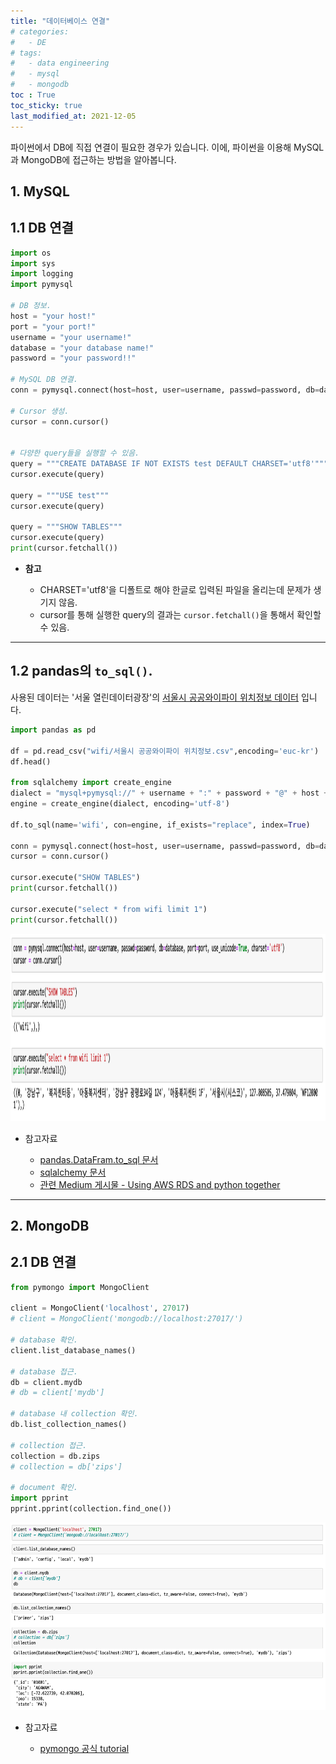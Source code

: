 ```yaml
---
title: "데이터베이스 연결"
# categories:
#   - DE
# tags:
#   - data engineering
#   - mysql
#   - mongodb
toc : True
toc_sticky: true
last_modified_at: 2021-12-05
---
```

파이썬에서 DB에 직접 연결이 필요한 경우가 있습니다. 이에, 파이썬을 이용해 MySQL과 MongoDB에 접근하는 방법을 알아봅니다. 

## 1. **MySQL**
## 1.1 DB 연결
```py
import os
import sys
import logging
import pymysql

# DB 정보.
host = "your host!"
port = "your port!"
username = "your username!"
database = "your database name!"
password = "your password!!"

# MySQL DB 연결.
conn = pymysql.connect(host=host, user=username, passwd=password, db=database, port=port, use_unicode=True, charset='utf8')

# Cursor 생성.
cursor = conn.cursor()


# 다양한 query들을 실행할 수 있음.
query = """CREATE DATABASE IF NOT EXISTS test DEFAULT CHARSET='utf8'"""
cursor.execute(query)

query = """USE test"""
cursor.execute(query)

query = """SHOW TABLES"""
cursor.execute(query)
print(cursor.fetchall())
```

* **참고**

  * CHARSET='utf8'을 디폴트로 해야 한글로 입력된 파일을 올리는데 문제가 생기지 않음.
  * cursor를 통해 실행한 query의 결과는 `cursor.fetchall()`을 통해서 확인할 수 있음.

---

## 1.2 pandas의 `to_sql()`.
사용된 데이터는 '서울 열린데이터광장'의 [서울시 공공와이파이 위치정보 데이터](http://data.seoul.go.kr/dataList/OA-1218/S/1/datasetView.do;jsessionid=1024575F5105EFBB20B362FF4C6925E7.new_portal-svr-11) 입니다.
```py
import pandas as pd

df = pd.read_csv("wifi/서울시 공공와이파이 위치정보.csv",encoding='euc-kr')
df.head()

from sqlalchemy import create_engine
dialect = "mysql+pymysql://" + username + ":" + password + "@" + host + ":" + str(port) + "/" + database 
engine = create_engine(dialect, encoding='utf-8')

df.to_sql(name='wifi', con=engine, if_exists="replace", index=True)

conn = pymysql.connect(host=host, user=username, passwd=password, db=database, port=port, use_unicode=True, charset='utf8')
cursor = conn.cursor()

cursor.execute("SHOW TABLES")
print(cursor.fetchall())

cursor.execute("select * from wifi limit 1")
print(cursor.fetchall())

```

<p align="center">
<img src = '/assets/img/to_sql_output.png' width="700" height="300">
<!-- </img> -->
</p>

* 참고자료
  
  * [pandas.DataFram.to_sql 문서](https://pandas.pydata.org/docs/reference/api/pandas.DataFrame.to_sql.html)
  * [sqlalchemy 문서](https://docs.sqlalchemy.org/en/13/core/engines.html)
  * [관련 Medium 게시물 - Using AWS RDS and python together](https://towardsdatascience.com/using-aws-rds-and-python-together-5718a6878e4c)


---

## 2. **MongoDB**
## 2.1 DB 연결
```py
from pymongo import MongoClient

client = MongoClient('localhost', 27017)
# client = MongoClient('mongodb://localhost:27017/')

# database 확인.
client.list_database_names()

# database 접근.
db = client.mydb
# db = client['mydb']

# database 내 collection 확인.
db.list_collection_names()

# collection 접근.
collection = db.zips
# collection = db['zips']

# document 확인.
import pprint
pprint.pprint(collection.find_one())
```
<p align="center">
<img src = '/assets/img/pymongo_output.png' width="700" height="300">
<!-- </img> -->
</p>



* 참고자료 
  
  * [pymongo 공식 tutorial](https://pymongo.readthedocs.io/en/stable/tutorial.html)